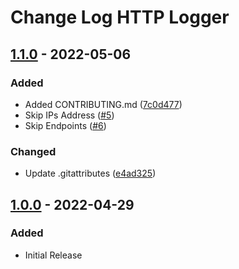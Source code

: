 # Change Log HTTP Logger

## [1.1.0](https://github.com/cndrsdrmn/http-logger/compare/v1.0.0...v1.1.0) - 2022-05-06

### Added
- Added CONTRIBUTING.md ([7c0d477](https://github.com/cndrsdrmn/http-logger/commit/7c0d477c49aaa54e2722ae350ba2b3ea678c1574))
- Skip IPs Address ([#5](https://github.com/cndrsdrmn/http-logger/pull/5))
- Skip Endpoints ([#6](https://github.com/cndrsdrmn/http-logger/pull/6))

### Changed
- Update .gitattributes ([e4ad325](https://github.com/cndrsdrmn/http-logger/commit/e4ad32525868df94ab468cb79804bd1b72f8fe15))


## [1.0.0](https://github.com/cndrsdrmn/http-logger/commits/v1.0.0) - 2022-04-29

### Added
- Initial Release
